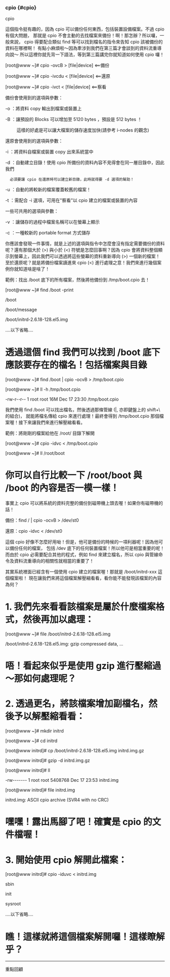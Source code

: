 ### cpio {#cpio}

cpio

這個指令挺有趣的，因為 cpio 可以備份任何東西，包括裝置設備檔案。不過 cpio 有個大問題， 那就是 cpio 不會主動的去找檔案來備份！啊！那怎辦？所以囉，一般來說， cpio 得要配合類似 find 等可以找到檔名的指令來告知 cpio 該被備份的資料在哪裡啊！ 有點小麻煩啦～因為牽涉到我們在第三篇才會談到的資料流重導向說～ 所以這裡你就先背一下語法，等到第三篇講完你就知道如何使用 cpio 囉！

[root@www ~]# cpio -ovcB  &gt; [file|device] &lt;==備份

[root@www ~]# cpio -ivcdu &lt; [file|device] &lt;==還原

[root@www ~]# cpio -ivct  &lt; [file|device] &lt;==察看

備份會使用到的選項與參數：

 -o ：將資料 copy 輸出到檔案或裝置上

 -B ：讓預設的 Blocks 可以增加至 5120 bytes ，預設是 512 bytes ！

　  　 這樣的好處是可以讓大檔案的儲存速度加快(請參考 i-nodes 的觀念)

還原會使用到的選項與參數：

 -i ：將資料自檔案或裝置 copy 出來系統當中

 -d ：自動建立目錄！使用 cpio 所備份的資料內容不見得會在同一層目錄中，因此我們

      必須要讓 cpio 在還原時可以建立新目錄，此時就得要 -d 選項的幫助！

 -u ：自動的將較新的檔案覆蓋較舊的檔案！

 -t ：需配合 -i 選項，可用在&quot;察看&quot;以 cpio 建立的檔案或裝置的內容

一些可共用的選項與參數：

 -v ：讓儲存的過程中檔案名稱可以在螢幕上顯示

 -c ：一種較新的 portable format 方式儲存

你應該會發現一件事情，就是上述的選項與指令中怎麼會沒有指定需要備份的資料呢？還有那個大於 (&gt;) 與小於 (&lt;) 符號是怎麼回事啊？因為 cpio 會將資料整個顯示到螢幕上，因此我們可以透過將這些螢幕的資料重新導向 (&gt;) 一個新的檔案！ 至於還原呢？就是將備份檔案讀進來 cpio (&lt;) 進行處理之意！我們來進行幾個案例你就知道啥是啥了！

範例：找出 /boot 底下的所有檔案，然後將他備份到 /tmp/boot.cpio 去！

[root@www ~]# find /boot -print

/boot

/boot/message

/boot/initrd-2.6.18-128.el5.img

....以下省略....

# 透過這個 find 我們可以找到 /boot 底下應該要存在的檔名！包括檔案與目錄

[root@www ~]# find /boot | cpio -ocvB &gt; /tmp/boot.cpio

[root@www ~]# ll -h /tmp/boot.cpio

-rw-r--r-- 1 root root 16M Dec 17 23:30 /tmp/boot.cpio

我們使用 find /boot 可以找出檔名，然後透過那條管線 (|, 亦即鍵盤上的 shift+\ 的組合)， 就能將檔名傳給 cpio 來進行處理！最終會得到 /tmp/boot.cpio 那個檔案喔！接下來讓我們來進行解壓縮看看。

範例：將剛剛的檔案給他在 /root/ 目錄下解開

[root@www ~]# cpio -idvc &lt; /tmp/boot.cpio

[root@www ~]# ll /root/boot

# 你可以自行比較一下 /root/boot 與 /boot 的內容是否一模一樣！

事實上 cpio 可以將系統的資料完整的備份到磁帶機上頭去喔！如果你有磁帶機的話！

備份：find / | cpio -ocvB &gt; /dev/st0

還原：cpio -idvc &lt; /dev/st0

這個 cpio 好像不怎麼好用呦！但是，他可是備份的時候的一項利器呢！因為他可以備份任何的檔案， 包括 /dev 底下的任何裝置檔案！所以他可是相當重要的呢！而由於 cpio 必需要配合其他的程式，例如 find 來建立檔名，所以 cpio 與管線命令及資料流重導向的相關性就相當的重要了！

其實系統裡面已經含有一個使用 cpio 建立的檔案喔！那就是 /boot/initrd-xxx 這個檔案啦！ 現在讓我們來將這個檔案解壓縮看看，看你能不能發現該檔案的內容為何？

# 1\. 我們先來看看該檔案是屬於什麼檔案格式，然後再加以處理：

[root@www ~]# file /boot/initrd-2.6.18-128.el5.img

/boot/initrd-2.6.18-128.el5.img: gzip compressed data, ...

# 唔！看起來似乎是使用 gzip 進行壓縮過～那如何處理呢？

# 2\. 透過更名，將該檔案增加副檔名，然後予以解壓縮看看：

[root@www ~]# mkdir initrd

[root@www ~]# cd initrd

[root@www initrd]# cp /boot/initrd-2.6.18-128.el5.img initrd.img.gz

[root@www initrd]# gzip -d initrd.img.gz

[root@www initrd]# ll

-rw------- 1 root root 5408768 Dec 17 23:53 initrd.img

[root@www initrd]# file initrd.img

initrd.img: ASCII cpio archive (SVR4 with no CRC)

# 嘿嘿！露出馬腳了吧！確實是 cpio 的文件檔喔！

# 3\. 開始使用 cpio 解開此檔案：

[root@www initrd]# cpio -iduvc &lt; initrd.img

sbin

init

sysroot

....以下省略....

# 瞧！這樣就將這個檔案解開囉！這樣瞭解乎？

--------------------------------------------------------------------------------

重點回顧